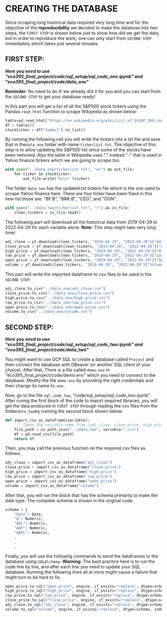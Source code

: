 # CREATING THE DATABASE
Since scraping long historical data required very long time and for the objective of the ***reproducibility*** we decided to make the database into two steps, the `FIRST STEP` is shown below just to show how did we get the data, but in order to reproduce the work, one can only start from `SECOND STEP` immediately which takes just several minutes.

## FIRST STEP:

***Here you need to use "eco395_final_project/code/sql_setup/sql_code_one.ipynb" and "eco395_final_project/code/data_one"***

**Reminder**: No need to do it! we already did it for you and you can start from the `SECOND STEP` to get your database ready!

In this part you will get a list of all the S&P500 stock tickers using the Pandas `read_html` function to scrape Wikipedia as shown below:
```python
table=pd.read_html("https://en.wikipedia.org/wiki/List_of_S%26P_500_companies")
df = table[0]
stockticker = df["Symbol"].to_list()
```
By running the following cell you will write the tickers into a txt file and save that in the`data_one` folder with name `tickerlist.txt`. The objective of this step is to allow updating the S&P500 list since some of the stocks have been removed. Also the table in Wikipedia uses "." instead "-" that is used in Yahoo finance tickers which we are going to scrape too. 
```python
with open("../data_one/tickerlist.txt", "w+") as out_file:
    for ticker in stockticker:
        out_file.write("%s\n" %ticker)
```
The folder `data_two` has the updated txt tickers file which is the one used to scrape Yahoo finance here. There are four ticker have been fixed in this new list those are: "BF.B", "BRK.B", "CEG", and "OGN".
```python
with open("../data_two/tickerlist.txt", "r") as in_file:
    clean_tickers = in_file.read()
```
The following part will download all the historical data from 2019-04-29 to 2022-04-29 for each variable alone. **Note**: This step might take very long time!
```python
adj_close = yf.download(clean_tickers, "2019-04-29", "2022-04-29")["Adj Close"]
close_price = yf.download(clean_tickers, "2019-04-29", "2022-04-29")["Close"]
high_price = yf.download(clean_tickers, "2019-04-29", "2022-04-29")["High"]
low_price = yf.download(clean_tickers, "2019-04-29", "2022-04-29")["Low"]
open_price = yf.download(clean_tickers, "2019-04-29", "2022-04-29")["Open"]
volume = yf.download(clean_tickers, "2019-04-29", "2022-04-29")["Volume"]
```
This part will write the imported dataframe to csv files to be used in the `SECOND STEP`.
```python
adj_close.to_csv("../data_one/adj_close.csv")
close_price.to_csv("../data_one/close_price.csv")
high_price.to_csv("../data_one/high_price.csv")
low_price.to_csv("../data_one/low_price.csv")
open_price.to_csv("../data_one/open_price.csv")
volume.to_csv("../data_one/volume.csv")
```
## SECOND STEP:

***Here you need to use "eco395_final_project/code/sql_setup/sql_code_two.ipynb" and "eco395_final_project/code/data_two"***

You might want to use GCP SQL to create a database called `Project` and then connect the database with DBeaver (or another SQL client of your choice). After that, There is a file called `demo.env` in "eco395_final_project/code/demo.env" which you need to connect to the database. Modify the file `demo.env` by providing the right credentials and then change its name to`.env`.

Now, go to the file `sql_code_two`, "code/sql_setup/sql_code_two.ipynb". After runnig the first block of the code to import required libraries, you will get the data produced in `FIRST STEP` through reading the csv files from the folder`data_two`by running the second block shown below:
```python
def import_csv_as_dataframe(variable):
    ''' Takes the variable name from [adj_close, close_price, high_price, low_price, open_price, volume] and return a dataframe for all S&P500 '''
    file_path = os.path.join("../data_two", variable+".csv")
    df = pd.read_csv(file_path)       
    return df
```
Then, you may call the previous function on the required csv files as follows:
```python
adj_close = import_csv_as_dataframe("adj_close")
close_price = import_csv_as_dataframe("close_price")
high_price = import_csv_as_dataframe('high_price')
low_price = import_csv_as_dataframe("low_price")
open_price = import_csv_as_dataframe("open_price")
volume = import_csv_as_dataframe("volume")
```
After that, you will run the block that has the schema primarily to make the date type. The complete schema is shown in the original code.
```python
schema = {
    "Date": Date,
    "A": Numeric,
    "AAL": Numeric,
    "AAP": Numeric,
    "AAPL": Numeric,
    .
    .
    .
```
Finally, you will use the following commands to send the dataframes to the database using `SQLAlchemy`.
**Warning**: The best practice here is to run the code line by line, and after each line you need to update your SQL database. Running the following lines all at once might cause a failure that might turn to be hard to fix.

```python
open_price.to_sql("open_price", engine, if_exists="replace", dtype=schema, index=False)
high_price.to_sql("high_price", engine, if_exists="replace", dtype=schema, index=False)
low_price.to_sql("low_price", engine, if_exists="replace", dtype=schema, index=False)
close_price.to_sql("close_price", engine, if_exists="replace", dtype=schema, index=False)
adj_close.to_sql("adj_close", engine, if_exists="replace", dtype=schema, index=False)
volume.to_sql("volume", engine, if_exists="replace", dtype=schema, index=False)
```
